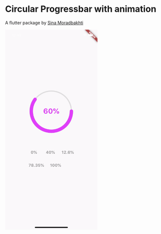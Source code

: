 # Circular Progressbar with animation

A flutter package by [Sina Moradbakhti](https://github.com/sina-moradbakhti)

<img src="lib/preview.gif?raw=true" width="300" />